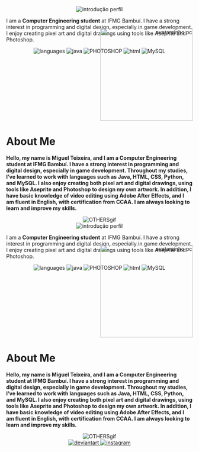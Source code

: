 <div align="center">
  <img src="https://github.com/user-attachments/assets/7512271a-c008-4978-a913-eb76be37cc99" alt="introdução perfil">
</div>

I am a **Computer Engineering student** at IFMG Bambuí. I have a strong interest in programming and digital design, especially in game development. 
I enjoy creating pixel art and digital drawings using tools like Aseprite and Photoshop.

<div align="center">
  <img src="https://github.com/user-attachments/assets/f5135afa-5652-4fc3-9b34-0a53b049da92" alt="languages">
  <img src="https://github.com/user-attachments/assets/a70e5edd-d80e-4dda-88f0-0fba742848f3" alt="java">
  <img src="https://github.com/user-attachments/assets/5c3727d7-36a8-40ef-9a65-87b741195550" alt="PHOTOSHOP">
  <img src="https://github.com/user-attachments/assets/70deb41f-6bf9-4c28-a42e-d99742ed6b7a" alt="html">
  <img src="https://github.com/user-attachments/assets/cf3f7aef-45bc-411a-afdc-9ac5e715f3e2" alt="MySQL">
</div>

<div align="right">
  <img src="https://github.com/user-attachments/assets/2daf6fb1-3e3f-440c-a194-f0c8ae0e7673" alt="avatarzinho pc" width="250" height="250" style="margin-top: -70px;">
</div>

# About Me
**Hello, my name is Miguel Teixeira, and I am a Computer Engineering student at IFMG Bambuí. I have a strong interest in programming and digital design, especially in game development. Throughout my studies, I’ve learned to work with languages such as Java, HTML, CSS, Python, and MySQL. I also enjoy creating both pixel art and digital drawings, using tools like Aseprite and Photoshop to design my own artwork. In addition, I have basic knowledge of video editing using Adobe After Effects, and I am fluent in English, with certification from CCAA. I am always looking to learn and improve my skills.**

<div align="center">
  <img src="https://github.com/user-attachments/assets/cd3ee44b-47ba-4d10-8764-a5f7e6df4144" alt="OTHERSgif">
</div>

<div align="center">
  <img src="https://github.com/user-attachments/assets/7512271a-c008-4978-a913-eb76be37cc99" alt="introdução perfil">
</div>

I am a **Computer Engineering student** at IFMG Bambuí. I have a strong interest in programming and digital design, especially in game development. 
I enjoy creating pixel art and digital drawings using tools like Aseprite and Photoshop.

<div align="center">
  <img src="https://github.com/user-attachments/assets/f5135afa-5652-4fc3-9b34-0a53b049da92" alt="languages">
  <img src="https://github.com/user-attachments/assets/a70e5edd-d80e-4dda-88f0-0fba742848f3" alt="java">
  <img src="https://github.com/user-attachments/assets/5c3727d7-36a8-40ef-9a65-87b741195550" alt="PHOTOSHOP">
  <img src="https://github.com/user-attachments/assets/70deb41f-6bf9-4c28-a42e-d99742ed6b7a" alt="html">
  <img src="https://github.com/user-attachments/assets/cf3f7aef-45bc-411a-afdc-9ac5e715f3e2" alt="MySQL">
</div>

<div align="right">
  <img src="https://github.com/user-attachments/assets/2daf6fb1-3e3f-440c-a194-f0c8ae0e7673" alt="avatarzinho pc" width="250" height="250" style="margin-top: -70px;">
</div>

# About Me
**Hello, my name is Miguel Teixeira, and I am a Computer Engineering student at IFMG Bambuí. I have a strong interest in programming and digital design, especially in game development. Throughout my studies, I’ve learned to work with languages such as Java, HTML, CSS, Python, and MySQL. I also enjoy creating both pixel art and digital drawings, using tools like Aseprite and Photoshop to design my own artwork. In addition, I have basic knowledge of video editing using Adobe After Effects, and I am fluent in English, with certification from CCAA. I am always looking to learn and improve my skills.**

<div align="center">
  <img src="https://github.com/user-attachments/assets/cd3ee44b-47ba-4d10-8764-a5f7e6df4144" alt="OTHERSgif">
</div>

<div align="center">
  <a href="https://www.deviantart.com/migliin">
    <img src="https://github.com/user-attachments/assets/ec848b74-6a14-4b45-9dc1-4b0a33d75e72" alt="deviantart">
  </a>
  <a href="https://www.instagram.com/migliin/">
    <img src="https://github.com/user-attachments/assets/173a388b-2b8f-4e8e-bc0f-525aea25de6f" alt="instagram">
  </a>
</div>
